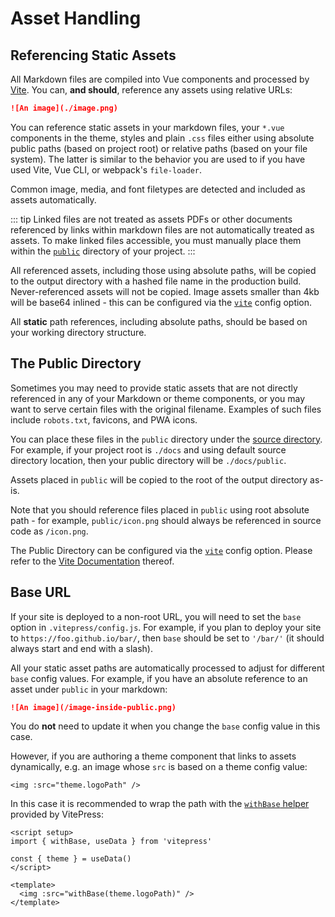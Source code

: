 # Asset Handling

## Referencing Static Assets

All Markdown files are compiled into Vue components and processed by [Vite](https://vitejs.dev/guide/assets.html). You can, **and should**, reference any assets using relative URLs:

```md
![An image](./image.png)
```

You can reference static assets in your markdown files, your `*.vue` components in the theme, styles and plain `.css` files either using absolute public paths (based on project root) or relative paths (based on your file system). The latter is similar to the behavior you are used to if you have used Vite, Vue CLI, or webpack's `file-loader`.

Common image, media, and font filetypes are detected and included as assets automatically.

::: tip Linked files are not treated as assets
PDFs or other documents referenced by links within markdown files are not automatically treated as assets. To make linked files accessible, you must manually place them within the [`public`](#the-public-directory) directory of your project.
:::

All referenced assets, including those using absolute paths, will be copied to the output directory with a hashed file name in the production build. Never-referenced assets will not be copied. Image assets smaller than 4kb will be base64 inlined - this can be configured via the [`vite`](../reference/site-config#vite) config option.

All **static** path references, including absolute paths, should be based on your working directory structure.

## The Public Directory

Sometimes you may need to provide static assets that are not directly referenced in any of your Markdown or theme components, or you may want to serve certain files with the original filename. Examples of such files include `robots.txt`, favicons, and PWA icons.

You can place these files in the `public` directory under the [source directory](./routing#source-directory). For example, if your project root is `./docs` and using default source directory location, then your public directory will be `./docs/public`.

Assets placed in `public` will be copied to the root of the output directory as-is.

Note that you should reference files placed in `public` using root absolute path - for example, `public/icon.png` should always be referenced in source code as `/icon.png`.

The Public Directory can be configured via the [`vite`](../reference/site-config#vite) config option.
Please refer to the [Vite Documentation](https://vitejs.dev/guide/assets.html#the-public-directory) thereof.

## Base URL

If your site is deployed to a non-root URL, you will need to set the `base` option in `.vitepress/config.js`. For example, if you plan to deploy your site to `https://foo.github.io/bar/`, then `base` should be set to `'/bar/'` (it should always start and end with a slash).

All your static asset paths are automatically processed to adjust for different `base` config values. For example, if you have an absolute reference to an asset under `public` in your markdown:

```md
![An image](/image-inside-public.png)
```

You do **not** need to update it when you change the `base` config value in this case.

However, if you are authoring a theme component that links to assets dynamically, e.g. an image whose `src` is based on a theme config value:

```vue
<img :src="theme.logoPath" />
```

In this case it is recommended to wrap the path with the [`withBase` helper](../reference/runtime-api#withbase) provided by VitePress:

```vue
<script setup>
import { withBase, useData } from 'vitepress'

const { theme } = useData()
</script>

<template>
  <img :src="withBase(theme.logoPath)" />
</template>
```
